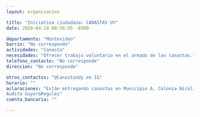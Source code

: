 ```yaml
---
layout: organizacion

title: "Iniciativa ciudadana: CANASTAS UY"
date: 2020-04-10 00:56:55 -0300

departamento: "Montevideo"
barrio: "No corresponde"
actividades: "Canasta"
necesidades: "Ofrecer trabajo voluntario en el armado de las canastas."
telefono_contacto: "No corresponde"
direccion: "No corresponde"

otros_contactos: "@CanastasUy en IG"
horario: ""
aclaraciones: "Están entregando canastas en Municipio A, Colonia Nicolich y Paso Carrasco. 
Audita Guyer&Regules"
cuenta_bancaria: ""

---
```

